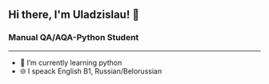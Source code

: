## **Hi there, I'm Uladzislau!** 👋
### Manual QA/AQA-Python Student
______________________________________________

- 🌱 I’m currently learning python
-  :globe_with_meridians: I speack English B1, Russian/Belorussian

<!--
**vmakhakhei/vmakhakhei** is a ✨ _special_ ✨ repository because its `README.md` (this file) appears on your GitHub profile.

Here are some ideas to get you started:

- 🔭 I’m currently working on ...
- 🌱 I’m currently learning ...
- 👯 I’m looking to collaborate on ...
- 🤔 I’m looking for help with ...
- 💬 Ask me about ...
- 📫 How to reach me: ...
- 😄 Pronouns: ...
- ⚡ Fun fact: ...
-->
